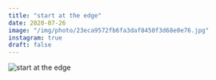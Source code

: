 ```yaml
---
title: "start at the edge"
date: 2020-07-26
image: "/img/photo/23eca9572fb6fa3daf8450f3d68e0e76.jpg"
instagram: true
draft: false
---
```


![start at the edge](/img/photo/23eca9572fb6fa3daf8450f3d68e0e76.jpg)
